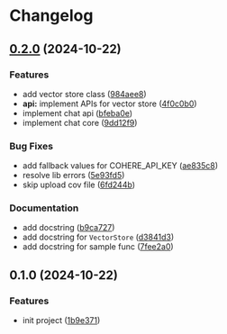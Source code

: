 # Changelog

## [0.2.0](https://github.com/thangved/flexible-rag/compare/v0.1.0...v0.2.0) (2024-10-22)


### Features

* add vector store class ([984aee8](https://github.com/thangved/flexible-rag/commit/984aee820a15767f7fa29824224353250fc03b48))
* **api:** implement APIs for vector store ([4f0c0b0](https://github.com/thangved/flexible-rag/commit/4f0c0b0d539833e7e86ba5630f4c19b40b67fc3b))
* implement chat api ([bfeba0e](https://github.com/thangved/flexible-rag/commit/bfeba0ead2e913f1be29cac1f4891d0da81489db))
* implement chat core ([9dd12f9](https://github.com/thangved/flexible-rag/commit/9dd12f9099086d8e2e7d8fc0ef19e19399a97ab8))


### Bug Fixes

* add fallback values for COHERE_API_KEY ([ae835c8](https://github.com/thangved/flexible-rag/commit/ae835c8d77767ac5aa345ae1afd7e95555969e5b))
* resolve lib errors ([5e93fd5](https://github.com/thangved/flexible-rag/commit/5e93fd57f72ffd5f9238ac87908c4a4b282c30cd))
* skip upload cov file ([6fd244b](https://github.com/thangved/flexible-rag/commit/6fd244b29fd43a12aed65de2d290e4aa72b8320f))


### Documentation

* add docstring ([b9ca727](https://github.com/thangved/flexible-rag/commit/b9ca7272c2adbf50dd76df4d8b8c8f3beb10d3a8))
* add docstring for `VectorStore` ([d3841d3](https://github.com/thangved/flexible-rag/commit/d3841d335e6aa266666f981923a579154f712f24))
* add docstring for sample func ([7fee2a0](https://github.com/thangved/flexible-rag/commit/7fee2a05cfd94c417cc6bc6a3f6324dfb2fd9b96))

## 0.1.0 (2024-10-22)

### Features

- init project ([1b9e371](https://github.com/thangved/flexible-rag/commit/1b9e371e01b20f297252ad7846b8989a12b68985))
